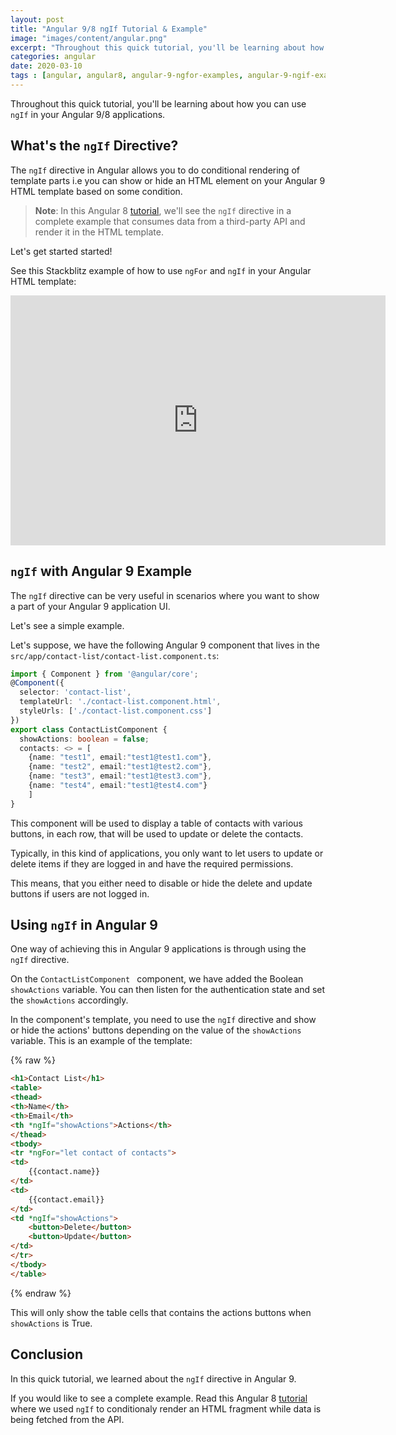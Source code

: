 ```yaml
---
layout: post
title: "Angular 9/8 ngIf Tutorial & Example"
image: "images/content/angular.png"
excerpt: "Throughout this quick tutorial, you'll be learning about how you can use ngIf in your Angular 6 applications"
categories: angular
date: 2020-03-10 
tags : [angular, angular8, angular-9-ngfor-examples, angular-9-ngif-examples]
---
```


Throughout this quick tutorial, you'll be learning about how you can use `ngIf` in your Angular 9/8 applications.

## What's the `ngIf` Directive?

The `ngIf` directive in Angular allows you to do conditional rendering of template parts i.e you can show or hide an HTML element on your Angular 9 HTML template based on some condition.

  

> **Note**: In this Angular 8 [tutorial](https://www.techiediaries.com/html-tutorial), we'll see the `ngIf` directive in a complete example that consumes data from a third-party API and render it in the HTML template. 


Let's get started started!

See this Stackblitz example of how to use `ngFor` and `ngIf` in your Angular HTML template:

<iframe src="https://stackblitz.com/edit/angular-html-template-syntax?embed=1&file=src/app/home/home.component.html" style="border:0px #ffffff none;" name="myiFrame" scrolling="no" frameborder="1" marginheight="0px" marginwidth="0px" height="400px" width="600px" allowfullscreen></iframe>

  
## `ngIf` with Angular 9 Example 
  
The `ngIf` directive can be very useful in scenarios where you want to show a part of your Angular 9 application UI.  
  
Let's see a simple example.  
  
Let's suppose, we have the following Angular 9 component that lives in the `src/app/contact-list/contact-list.component.ts`:

```ts
import { Component } from '@angular/core';  
@Component({  
  selector: 'contact-list',  
  templateUrl: './contact-list.component.html',  
  styleUrls: ['./contact-list.component.css']  
})  
export class ContactListComponent {  
  showActions: boolean = false;  
  contacts: <> = [
	{name: "test1", email:"test1@test1.com"},
	{name: "test2", email:"test1@test2.com"},
	{name: "test3", email:"test1@test3.com"},
	{name: "test4", email:"test1@test4.com"}
	]
}  
```

This component will be used to display a table of contacts with various buttons, in each row, that will be used to update or delete the contacts.   

Typically, in this kind of applications, you only want to let users to update or delete items if they are logged in and have the required permissions.

This means, that you either need to disable or hide the delete and update buttons if users are not logged in.

## Using `ngIf` in Angular 9

One way of achieving this in Angular 9 applications is through using the `ngIf` directive.
 
On the `ContactListComponent ` component, we have added the Boolean `showActions` variable. You can then listen for the authentication state and set the `showActions` accordingly.   

In the component's template, you need to use the `ngIf` directive and show or hide the actions' buttons depending on the value of the `showActions` variable. This is an example of the template:
  
{% raw %}
```html
<h1>Contact List</h1>
<table>
<thead>
<th>Name</th>
<th>Email</th>
<th *ngIf="showActions">Actions</th>
</thead>
<tbody>
<tr *ngFor="let contact of contacts">
<td>
	{{contact.name}}
</td>
<td>
	{{contact.email}}
</td>
<td *ngIf="showActions">
	<button>Delete</button>
	<button>Update</button>
</td>
</tr>
</tbody>
</table>  
```
{% endraw %}

This will only show the table cells that contains the actions buttons when  `showActions` is True. 

## Conclusion

In this quick tutorial, we learned about the `ngIf` directive in Angular 9.

If you would like to see a complete example. Read this Angular 8 [tutorial](https://www.techiediaries.com/html-tutorial) where we used `ngIf` to conditionaly render an HTML fragment while data is being fetched from the API.
